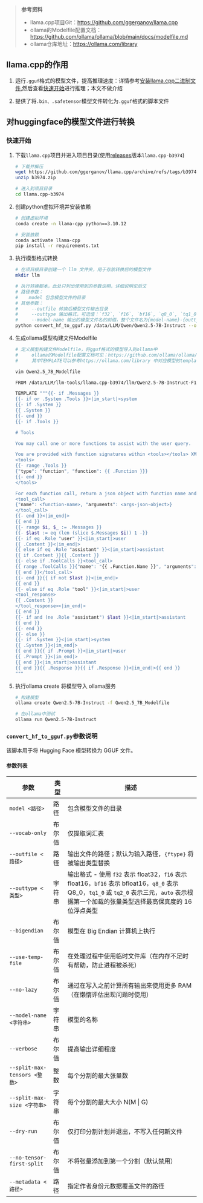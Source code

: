 > **参考资料**
>
> - llama.cpp项目Git：https://github.com/ggerganov/llama.cpp
> - ollama的Modelfile配置文档：https://github.com/ollama/ollama/blob/main/docs/modelfile.md
> - ollama仓库地址：https://ollama.com/library







## llama.cpp的作用

1. 运行`.gguf`格式的模型文件，提高推理速度：详情参考[安装llama.cpp二进制文件](https://github.com/ggerganov/llama.cpp?tab=readme-ov-file#basic-usage),然后查看[快速开始](https://github.com/ggerganov/llama.cpp/blob/master/examples/main/README.md#quick-start)进行推理；本文不做介绍

2. 提供了将`.bin、.safetensor`模型文件转化为`.gguf`格式的脚本文件



## 对huggingface的模型文件进行转换

### 快速开始

1. 下载`llama.cpp`项目并进入项目目录(使用[releases](https://github.com/ggerganov/llama.cpp/releases)版本`llama.cpp-b3974`)

   ```bash
   # 下载并解压
   wget https://github.com/ggerganov/llama.cpp/archive/refs/tags/b3974.zip
   unzip b3974.zip
   
   # 进入到项目目录
   cd llama.cpp-b3974
   ```

2. 创建python虚拟环境并安装依赖

   ```bash
   # 创建虚拟环境
   conda create -n llama-cpp python==3.10.12
   
   # 安装依赖
   conda activate llama-cpp
   pip install -r requirements.txt
   ```

3. 执行模型格式转换

   ```bash
   # 在项目根目录创建一个 llm 文件夹，用于存放转换后的模型文件
   mkdir llm
   
   # 执行转换脚本，此处只列出使用到的参数说明，详细说明见后文
   # 路径参数：
   #    model 包含模型文件的目录
   # 其他参数：
   #	 --outfile 转换后模型文件输出目录
   # 	 --outtype 输出格式，可选值：`f32`, `f16`, `bf16`, `q8_0`, `tq1_0`, `tq2_0`, `auto`
   # 	 --model-name 输出的模型文件名的前缀，整个文件名为{model-name}-{outtype}.gguf
   python convert_hf_to_gguf.py /data/LLM/Qwen/Qwen2.5-7B-Instruct --outfile ./llm --outtype f16  --model-name Qwen2.5-7B-Instruct
   ```

4. 生成ollama模型构建文件Modelfile

   ```bash
   # 定义模型构建文件Modelfile，将gguf格式的模型导入到ollama中
   # 	 ollama的Modelfile配置文档可见：https://github.com/ollama/ollama/blob/main/docs/modelfile.md
   # 	 其中TEMPLATE可以参考https://ollama.com/library 中对应模型的template信息
   
   vim Qwen2.5_7B_Modelfile
   
   FROM /data/LLM/llm-tools/llama.cpp-b3974/llm/Qwen2.5-7B-Instruct-F16.gguf
   
   TEMPLATE """{{- if .Messages }}
   {{- if or .System .Tools }}<|im_start|>system
   {{- if .System }}
   {{ .System }}
   {{- end }}
   {{- if .Tools }}
   
   # Tools
   
   You may call one or more functions to assist with the user query.
   
   You are provided with function signatures within <tools></tools> XML tags:
   <tools>
   {{- range .Tools }}
   {"type": "function", "function": {{ .Function }}}
   {{- end }}
   </tools>
   
   For each function call, return a json object with function name and arguments within <tool_call></tool_call> XML tags:
   <tool_call>
   {"name": <function-name>, "arguments": <args-json-object>}
   </tool_call>
   {{- end }}<|im_end|>
   {{ end }}
   {{- range $i, $_ := .Messages }}
   {{- $last := eq (len (slice $.Messages $i)) 1 -}}
   {{- if eq .Role "user" }}<|im_start|>user
   {{ .Content }}<|im_end|>
   {{ else if eq .Role "assistant" }}<|im_start|>assistant
   {{ if .Content }}{{ .Content }}
   {{- else if .ToolCalls }}<tool_call>
   {{ range .ToolCalls }}{"name": "{{ .Function.Name }}", "arguments": {{ .Function.Arguments }}}
   {{ end }}</tool_call>
   {{- end }}{{ if not $last }}<|im_end|>
   {{ end }}
   {{- else if eq .Role "tool" }}<|im_start|>user
   <tool_response>
   {{ .Content }}
   </tool_response><|im_end|>
   {{ end }}
   {{- if and (ne .Role "assistant") $last }}<|im_start|>assistant
   {{ end }}
   {{- end }}
   {{- else }}
   {{- if .System }}<|im_start|>system
   {{ .System }}<|im_end|>
   {{ end }}{{ if .Prompt }}<|im_start|>user
   {{ .Prompt }}<|im_end|>
   {{ end }}<|im_start|>assistant
   {{ end }}{{ .Response }}{{ if .Response }}<|im_end|>{{ end }}
   """
   ```

5. 执行ollama create 将模型导入 ollama服务

   ```bash
   # 构建模型
   ollama create Qwen2.5-7B-Instruct -f Qwen2.5_7B_Modelfile
   
   # 在ollama中测试
   ollama run Qwen2.5-7B-Instruct
   ```

   





### `convert_hf_to_gguf.py`参数说明

该脚本用于将 Hugging Face 模型转换为 GGUF 文件。

#### 参数列表

| 参数                         | 类型   | 描述                                                         |
| ---------------------------- | ------ | ------------------------------------------------------------ |
| `model <路径>`               | 路径   | 包含模型文件的目录                                           |
| `--vocab-only`               | 布尔值 | 仅提取词汇表                                                 |
| `--outfile <路径>`           | 路径   | 输出文件的路径；默认为输入路径，`{ftype}` 将被输出类型替换   |
| `--outtype <类型>`           | 字符串 | 输出格式 - 使用 `f32` 表示 float32，`f16` 表示 float16，`bf16` 表示 bfloat16，`q8_0` 表示 Q8_0，`tq1_0` 或 `tq2_0` 表示三元，`auto` 表示根据第一个加载的张量类型选择最高保真度的 16 位浮点类型 |
| `--bigendian`                | 布尔值 | 模型在 Big Endian 计算机上执行                               |
| `--use-temp-file`            | 布尔值 | 在处理过程中使用临时文件库（在内存不足时有帮助，防止进程被杀死） |
| `--no-lazy`                  | 布尔值 | 通过在写入之前计算所有输出来使用更多 RAM（在懒惰评估出现问题时使用） |
| `--model-name <字符串>`      | 字符串 | 模型的名称                                                   |
| `--verbose`                  | 布尔值 | 提高输出详细程度                                             |
| `--split-max-tensors <整数>` | 整数   | 每个分割的最大张量数                                         |
| `--split-max-size <字符串>`  | 字符串 | 每个分割的最大大小 N(M \| G)                                 |
| `--dry-run`                  | 布尔值 | 仅打印分割计划并退出，不写入任何新文件                       |
| `--no-tensor-first-split`    | 布尔值 | 不将张量添加到第一个分割（默认禁用）                         |
| `--metadata <路径>`          | 路径   | 指定作者身份元数据覆盖文件的路径                             |